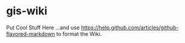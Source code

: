 gis-wiki
========

Put Cool Stuff Here
...and use https://help.github.com/articles/github-flavored-markdown to format the Wiki.
